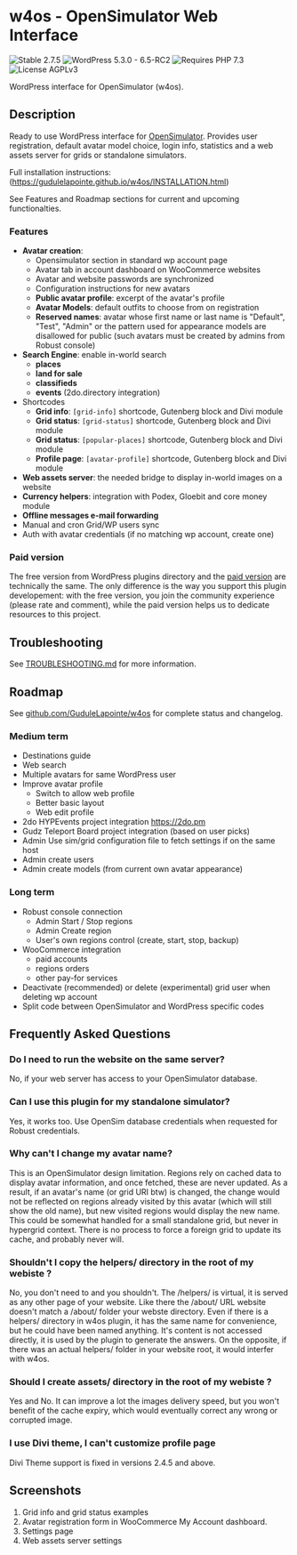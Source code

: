 # w4os - OpenSimulator Web Interface

![Stable 2.7.5](https://badgen.net/badge/Stable/2.7.5/00aa00)
![WordPress 5.3.0 - 6.5-RC2](https://badgen.net/badge/WordPress/5.3.0%20-%206.5-RC2/3858e9)
![Requires PHP 7.3](https://badgen.net/badge/PHP/7.3/7884bf)
![License AGPLv3](https://badgen.net/badge/License/AGPLv3/552b55)

WordPress interface for OpenSimulator (w4os).

## Description

Ready to use WordPress interface for [OpenSimulator](http://opensimulator.org/). Provides user registration, default avatar model choice, login info, statistics and a web assets server for grids or standalone simulators.

Full installation instructions: (https://gudulelapointe.github.io/w4os/INSTALLATION.html)

See Features and Roadmap sections for current and upcoming functionalties.

### Features

- **Avatar creation**:
  - Opensimulator section in standard wp account page
  - Avatar tab in account dashboard on WooCommerce websites
  - Avatar and website passwords are synchronized
  - Configuration instructions for new avatars
  - **Public avatar profile**: excerpt of the avatar's profile
  - **Avatar Models**: default outfits to choose from on registration
  - **Reserved names**: avatar whose first name or last name is "Default", "Test", "Admin" or the pattern used for appearance models are disallowed for public (such avatars must be created by admins from Robust console)
- **Search Engine**: enable in-world search
  - **places**
  - **land for sale**
  - **classifieds**
  - **events** (2do.directory integration)
- Shortcodes
  - **Grid info**: `[grid-info]` shortcode, Gutenberg block and Divi module
  - **Grid status**: `[grid-status]` shortcode, Gutenberg block and Divi module
  - **Grid status**: `[popular-places]` shortcode, Gutenberg block and Divi module
  - **Profile page**: `[avatar-profile]`  shortcode, Gutenberg block and Divi module
- **Web assets server**: the needed bridge to display in-world images on a website
- **Currency helpers**: integration with Podex, Gloebit and core money module
- **Offline messages e-mail forwarding**
- Manual and cron Grid/WP users sync
- Auth with avatar credentials (if no matching wp account, create one)

### Paid version

The free version from WordPress plugins directory and the [paid version](https://magiiic.com/wordpress/plugins/w4os/) are technically the same. The only difference is the way you support this plugin developement: with the free version, you join the community experience (please rate and comment), while the paid version helps us to dedicate resources to this project.

## Troubleshooting

See [TROUBLESHOOTING.md](https://gudulelapointe.github.io/w4os/TROUBLESHOOTING.html) for more information.

## Roadmap

See [github.com/GuduleLapointe/w4os](https://github.com/GuduleLapointe/w4os/) for complete status and changelog.

### Medium term

- Destinations guide
- Web search
- Multiple avatars for same WordPress user
- Improve avatar profile
  - Switch to allow web profile
  - Better basic layout
  - Web edit profile
- 2do HYPEvents project integration <https://2do.pm>
- Gudz Teleport Board project integration (based on user picks)
- Admin Use sim/grid configuration file to fetch settings if on the same host
- Admin create users
- Admin create models (from current own avatar appearance)

### Long term

- Robust console connection
  - Admin Start / Stop regions
  - Admin Create region
  - User's own regions control (create, start, stop, backup)
- WooCommerce integration
  - paid accounts
  - regions orders
  - other pay-for services
- Deactivate (recommended) or delete (experimental) grid user when deleting wp account
- Split code between OpenSimulator and WordPress specific codes

## Frequently Asked Questions

### Do I need to run the website on the same server?

No, if your web server has access to your OpenSimulator database.

### Can I use this plugin for my standalone simulator?

Yes, it works too. Use OpenSim database credentials when requested for Robust credentials.

### Why can't I change my avatar name?

This is an OpenSimulator design limitation. Regions rely on cached data to
display avatar information, and once fetched, these are never updated. As a
result, if an avatar's name (or grid URI btw) is changed, the change would not
be reflected on regions already visited by this avatar (which will still show
the old name), but new visited regions would display the new name. This could be
somewhat handled for a small standalone grid, but never in hypergrid context.
There is no process to force a foreign grid to update its cache, and probably
never will.

### Shouldn't I copy the helpers/ directory in the root of my webiste ?

No, you don't need to and you shouldn't. The /helpers/ is virtual, it is served
as any other page of your website. Like there the /about/ URL website doesn't
match a /about/ folder your webste directory. Even if there is a helpers/
directory in w4os plugin, it has the same name for convenience, but he could
have been named anything. It's content is not accessed directly, it is used by
the plugin to generate the answers. On the opposite, if there was an actual
helpers/ folder in your website root, it would interfer with w4os.

### Should I create assets/ directory in the root of my webiste ?

Yes and No. It can improve a lot the images delivery speed, but you won't
benefit of the cache expiry, which would eventually correct any wrong or
corrupted image.

### I use Divi theme, I can't customize profile page

Divi Theme support is fixed in versions 2.4.5 and above.

## Screenshots

1. Grid info and grid status examples
2. Avatar registration form in WooCommerce My Account dashboard.
3. Settings page
4. Web assets server settings

